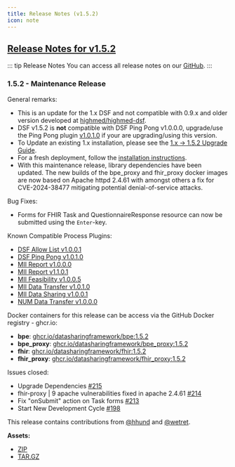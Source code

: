 ```yaml
---
title: Release Notes (v1.5.2)
icon: note
---
```


## [Release Notes for v1.5.2](https://github.com/datasharingframework/dsf/releases/tag/v1.5.2)

::: tip Release Notes
You can access all release notes on our [GitHub](https://github.com/datasharingframework/dsf/releases).
:::

### 1.5.2 - Maintenance Release
General remarks:
- This is an update for the 1.x DSF and not compatible with 0.9.x and older version developed at [highmed/highmed-dsf](https://github.com/highmed/highmed-dsf).
- DSF v1.5.2 is **not** compatible with DSF Ping Pong v1.0.0.0, upgrade/use the Ping Pong plugin [v1.0.1.0](https://github.com/datasharingframework/dsf-process-ping-pong/releases/tag/v1.0.1.0) if your are upgrading/using this version.
- To Update an existing 1.x installation, please see the [1.x -> 1.5.2 Upgrade Guide](https://dsf.dev/v1.5.2/maintain/upgrade-from-1.html).
- For a fresh deployment, follow the [installation instructions](https://dsf.dev/v1.5.2/maintain/install.html).
- With this maintenance release, library dependencies have been updated. The new builds of the bpe_proxy and fhir_proxy docker images are now based on Apache httpd 2.4.61 with amongst others a fix for CVE-2024-38477 mitigating potential denial-of-service attacks. 

Bug Fixes:
- Forms for FHIR Task and QuestionnaireResponse resource can now be submitted using the `Enter`-key.

Known Compatible Process Plugins:
- [DSF Allow List v1.0.0.1](https://github.com/datasharingframework/dsf-process-allow-list/releases/tag/v1.0.0.1)
- [DSF Ping Pong v1.0.1.0](https://github.com/datasharingframework/dsf-process-ping-pong/releases/tag/v1.0.1.0)
- [MII Report v1.0.0.0](https://github.com/medizininformatik-initiative/mii-process-report/releases/tag/v1.0.0.0)
- [MII Report v1.1.0.1](https://github.com/medizininformatik-initiative/mii-process-report/releases/tag/v1.1.0.1)
- [MII Feasibility v1.0.0.5](https://github.com/medizininformatik-initiative/mii-process-feasibility/releases/tag/v1.0.0.5)
- [MII Data Transfer v1.0.1.0](https://github.com/medizininformatik-initiative/mii-process-data-transfer/releases/tag/v1.0.1.0)
- [MII Data Sharing v1.0.0.1](https://github.com/medizininformatik-initiative/mii-process-data-transfer/releases/tag/v1.0.0.1)
- [NUM Data Transfer v1.0.0.0](https://github.com/num-codex/codex-processes-ap1/releases/tag/v1.0.0.0)

Docker containers for this release can be access via the GitHub Docker registry - ghcr.io:
* **bpe**: [ghcr.io/datasharingframework/bpe:1.5.2](https://github.com/orgs/datasharingframework/packages/container/bpe/241270645?tag=1.5.2)
* **bpe_proxy**: [ghcr.io/datasharingframework/bpe_proxy:1.5.2](https://github.com/orgs/datasharingframework/packages/container/bpe_proxy/241262795?tag=1.5.2)
* **fhir**: [ghcr.io/datasharingframework/fhir:1.5.2](https://github.com/orgs/datasharingframework/packages/container/fhir/241267527?tag=1.5.2)
* **fhir_proxy**: [ghcr.io/datasharingframework/fhir_proxy:1.5.2](https://github.com/orgs/datasharingframework/packages/container/fhir_proxy/241262265?tag=1.5.2)

Issues closed:
- Upgrade Dependencies [#215](https://github.com/datasharingframework/dsf/issues/215)
- fhir-proxy | 9 apache vulnerabilities fixed in apache 2.4.61 [#214](https://github.com/datasharingframework/dsf/issues/214)
- Fix "onSubmit" action on Task forms [#213](https://github.com/datasharingframework/dsf/issues/213)
- Start New Development Cycle [#198](https://github.com/datasharingframework/dsf/issues/198)

This release contains contributions from [@hhund](https://github.com/hhund) and [@wetret](https://github.com/wetret).

**Assets:** 
- [ZIP](https://github.com/datasharingframework/dsf/archive/refs/tags/v1.5.2.zip)
- [TAR.GZ](https://github.com/datasharingframework/dsf/archive/refs/tags/v1.5.2.tar.gz)


